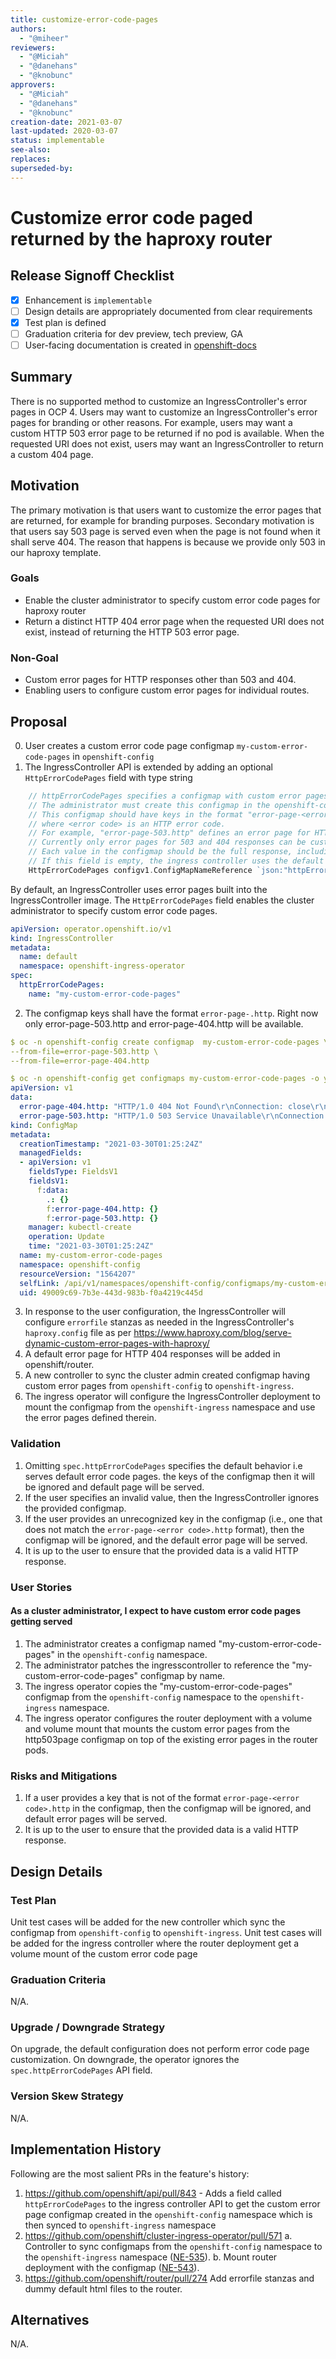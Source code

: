 ```yaml
---
title: customize-error-code-pages
authors:
  - "@miheer"
reviewers:
  - "@Miciah"
  - "@danehans"
  - "@knobunc"
approvers:
  - "@Miciah"
  - "@danehans"
  - "@knobunc"
creation-date: 2021-03-07 
last-updated: 2020-03-07
status: implementable 
see-also:
replaces:
superseded-by:
---
```

# Customize error code paged returned by the haproxy router
## Release Signoff Checklist
- [X] Enhancement is `implementable`
- [ ] Design details are appropriately documented from clear requirements
- [X] Test plan is defined
- [ ] Graduation criteria for dev preview, tech preview, GA
- [ ] User-facing documentation is created in [openshift-docs](https://github.com/openshift/openshift-docs/)
## Summary
There is no supported method to customize an IngressController's error pages in OCP 4.
Users may want to customize an IngressController's error pages for branding or other reasons.
For example, users may want a custom HTTP 503 error page to be returned if no pod is available.
When the requested URI does not exist, users may want an IngressController to return a custom 404 page.
## Motivation
The primary motivation is that users want to customize the error pages that are returned, for example for branding purposes.
Secondary motivation is that users say 503 page is served even when the page is not found when it shall serve 404.
The reason that happens is because we provide only 503 in our haproxy template.

### Goals
- Enable the cluster administrator to specify custom error code pages for haproxy router
- Return a distinct HTTP 404 error page when the requested URI does not exist, instead of returning the HTTP 503 error page.

### Non-Goal
- Custom error pages for HTTP responses other than 503 and 404.
- Enabling users to configure custom error pages for individual routes.

## Proposal
0. User creates a custom error code page configmap `my-custom-error-code-pages` in `openshift-config`
1. The IngressController API is extended by adding an optional
`HttpErrorCodePages` field with type string
```go
	// httpErrorCodePages specifies a configmap with custom error pages.
	// The administrator must create this configmap in the openshift-config namespace.
	// This configmap should have keys in the format "error-page-<error code>.http",
	// where <error code> is an HTTP error code.
	// For example, "error-page-503.http" defines an error page for HTTP 503 responses.
	// Currently only error pages for 503 and 404 responses can be customized.
	// Each value in the configmap should be the full response, including HTTP headers.
	// If this field is empty, the ingress controller uses the default error pages.
	HttpErrorCodePages configv1.ConfigMapNameReference `json:"httpErrorCodePages,omitempty"`
```
By default, an IngressController uses error pages built into the IngressController image.
The `HttpErrorCodePages` field enables the cluster administrator to
specify custom error code pages.
```yaml
apiVersion: operator.openshift.io/v1
kind: IngressController
metadata:
  name: default
  namespace: openshift-ingress-operator
spec:
  httpErrorCodePages: 
    name: "my-custom-error-code-pages" 
```
2. The configmap keys shall have the format `error-page-`<error code>`.http`. Right now only error-page-503.http and
   error-page-404.http will be available.
```yaml
$ oc -n openshift-config create configmap  my-custom-error-code-pages \
--from-file=error-page-503.http \
--from-file=error-page-404.http

$ oc -n openshift-config get configmaps my-custom-error-code-pages -o yaml
apiVersion: v1
data:
  error-page-404.http: "HTTP/1.0 404 Not Found\r\nConnection: close\r\nContent-Type: text/html\r\n\r\n<html>\r\n<head><title>Not Found</title></head>\r\n<body>\r\n<p>The requested document was not found.</p>\r\n</body>\r\n</html>\r\n"
  error-page-503.http: "HTTP/1.0 503 Service Unavailable\r\nConnection: close\r\nContent-Type: text/html\r\n\r\n<html>\r\n<head><title>Application Unavailable</title></head>\r\n<body>\r\n<p>The requested application is not available.</p>\r\n</body>\r\n</html>\r\n"
kind: ConfigMap
metadata:
  creationTimestamp: "2021-03-30T01:25:24Z"
  managedFields:
  - apiVersion: v1
    fieldsType: FieldsV1
    fieldsV1:
      f:data:
        .: {}
        f:error-page-404.http: {}
        f:error-page-503.http: {}
    manager: kubectl-create
    operation: Update
    time: "2021-03-30T01:25:24Z"
  name: my-custom-error-code-pages
  namespace: openshift-config
  resourceVersion: "1564207"
  selfLink: /api/v1/namespaces/openshift-config/configmaps/my-custom-error-code-pages
  uid: 49009c69-7b3e-443d-983b-f0a4219c445d

```  
3. In response to the user configuration, the IngressController will configure `errorfile` stanzas as needed in the IngressController's `haproxy.config` file
   as per https://www.haproxy.com/blog/serve-dynamic-custom-error-pages-with-haproxy/
4. A default error page for HTTP 404 responses will be added in openshift/router.
5. A  new controller to sync the cluster admin created configmap having custom error pages from `openshift-config`
   to `openshift-ingress`.
6. The ingress operator will configure the IngressController deployment to mount the configmap from the `openshift-ingress` namespace and use the error pages defined therein.

### Validation
1. Omitting `spec.httpErrorCodePages`  specifies the default behavior i.e serves default error code pages.
the keys of the configmap then it will be ignored and default page will be served.
2. If the user specifies an invalid value, then the IngressController ignores the provided configmap.
3. If the user provides an unrecognized key in the configmap (i.e., one that does not match the `error-page-<error code>.http` format), then the configmap will
   be ignored, and the default error page will be served.
4. It is up to the user to ensure that the provided data is a valid HTTP response.

### User Stories

#### As a cluster administrator, I expect to have custom error code pages getting served
1. The administrator creates a configmap named "my-custom-error-code-pages" in the `openshift-config` namespace.
2. The administrator patches the ingresscontroller to reference the "my-custom-error-code-pages" configmap by name.
3. The ingress operator copies the "my-custom-error-code-pages" configmap from the `openshift-config` namespace to the
   `openshift-ingress` namespace.
4. The ingress operator configures the router deployment with a volume and volume mount that mounts
   the custom error pages from the http503page configmap on top of the existing error pages in the
   router pods.

### Risks and Mitigations
1. If a user provides a key that is not of the format `error-page-<error code>.http` in
   the configmap, then the configmap will be ignored, and default error pages will be served.
2. It is up to the user to ensure that the provided data is a valid HTTP response.

## Design Details

### Test Plan
Unit test cases will be added for the new controller which sync the configmap from `openshift-config`
to `openshift-ingress`.
Unit test cases will be added for the ingress controller where the router deployment get a volume mount
of the custom error code page

### Graduation Criteria
N/A.

### Upgrade / Downgrade Strategy
On upgrade, the default configuration does not perform error code page customization.  On
downgrade, the operator ignores the `spec.httpErrorCodePages` API field.

### Version Skew Strategy
N/A.

## Implementation History
Following are the most salient PRs in the feature's history:
1. https://github.com/openshift/api/pull/843  - Adds a field called `httpErrorCodePages` to the ingress controller API to get the custom error page configmap created
   in the `openshift-config` namespace which is then synced to `openshift-ingress` namespace
2. https://github.com/openshift/cluster-ingress-operator/pull/571
   a. Controller to sync configmaps from the `openshift-config` namespace to the `openshift-ingress` namespace ([NE-535](https://issues.redhat.com/browse/NE-535)).
   b. Mount router deployment with the configmap ([NE-543](https://issues.redhat.com/browse/NE-543)).
3. https://github.com/openshift/router/pull/274 Add errorfile stanzas and dummy default html files to the router.
## Alternatives
N/A.
